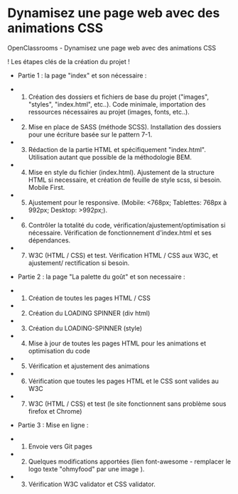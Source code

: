 # Dynamisez une page web avec des animations CSS
 OpenClassrooms - Dynamisez une page web avec des animations CSS


! Les étapes clés de la création du projet !


* Partie 1 : la page "index" et son nécessaire :

- 1) Création des dossiers et fichiers de base du projet ("images", "styles", "index.html", etc..).
Code minimale, importation des ressources nécessaires au projet (images, fonts, etc..).

- 2) Mise en place de SASS (méthode SCSS).
Installation des dossiers pour une écriture basée sur le pattern 7-1.

- 3) Rédaction de la partie HTML et spécifiquement "index.html".
Utilisation autant que possible de la méthodologie BEM.

- 4) Mise en style du fichier (index.html).
Ajustement de la structure HTML si necessaire, et création de feuille de style scss, si besoin. Mobile First.

- 5) Ajustement pour le responsive.
(Mobile: <768px; Tablettes: 768px à 992px; Desktop: >992px;).

- 6) Contrôler la totalité du code, vérification/ajustement/optimisation si nécessaire. 
Vérification de fonctionnement d'index.html et ses dépendances.

- 7) W3C (HTML / CSS) et test.
Vérification HTML / CSS aux W3C, et ajustement/ rectification si besoin.



* Partie 2 : la page "La palette du goût" et son necessaire :

- 1) Création de toutes les pages HTML / CSS

- 2) Création du LOADING SPINNER (div html)

- 3) Création du LOADING-SPINNER (style)

- 4) Mise à jour de toutes les pages HTML pour les animations et optimisation du code

- 5) Vérification et ajustement des animations 

- 6) Vérification que toutes les pages HTML et le CSS sont valides au W3C

- 7) W3C (HTML / CSS) et test (le site fonctionnent sans problème sous firefox et Chrome)



* Partie 3 : Mise en ligne :

- 1) Envoie vers Git pages
- 2) Quelques modifications apportées (lien font-awesome - remplacer le logo texte "ohmyfood" par une image ).
- 3) Vérification W3C validator et CSS validator.
